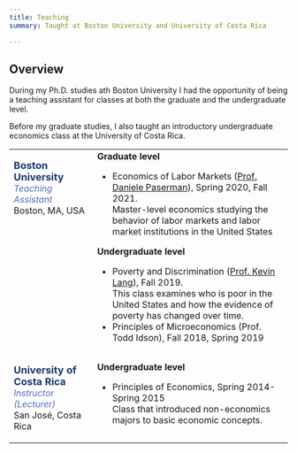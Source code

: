 ```yaml
---
title: Teaching
summary: Taught at Boston University and University of Costa Rica

---
```


## Overview

During my Ph.D. studies ath Boston University I had the opportunity of being a teaching assistant for classes
at both the graduate and the undergraduate level. 

Before my graduate studies, I also taught an introductory undergraduate
economics class at the University of Costa Rica.

<table width="100%">
<tbody>
<tr>
<td  style="vertical-align:top" width="30%">
<p><strong> <font size="+1" color="#19376D">Boston University</strong></font><br>
  <i><font color="#576CBC">Teaching Assistant</font></i><br>
  Boston, MA, USA
</p>
</td>
<td>
<strong>Graduate level</strong>
<ul>
  <li>Economics of Labor Markets (<a href="https://people.bu.edu/paserman/">Prof. Daniele Paserman</a>), Spring 2020, Fall 2021. <br> Master-level economics studying the behavior of labor markets and labor market institutions in the United States</li>
</ul>
<strong>Undergraduate level</strong>
<ul>
  <li>Poverty and Discrimination (<a href="https://sites.bu.edu/kevinlang/">Prof. Kevin Lang</a>), Fall 2019. <br> 
  This class examines who is poor in the United States and how the evidence of poverty has changed over time. </li>
  <li>Principles of Microeconomics (Prof. Todd Idson), Fall 2018, Spring 2019</li>
</ul>
</td>
</tr>
<tr>
<td  style="vertical-align:top" width="30%">
<p><strong> <font size="+1" color="#19376D">University of Costa Rica</strong></font><br>
  <i><font color="#576CBC">Instructor (Lecturer)</font></i> <br>
  San José, Costa Rica
</p>
</td>
<td>
<strong>Undergraduate level</strong><br>
<ul>
  <li>  Principles of Economics, Spring 2014-Spring 2015<br>Class that introduced non-economics majors to basic economic concepts.</li>
</ul>
</tbody>
</table>